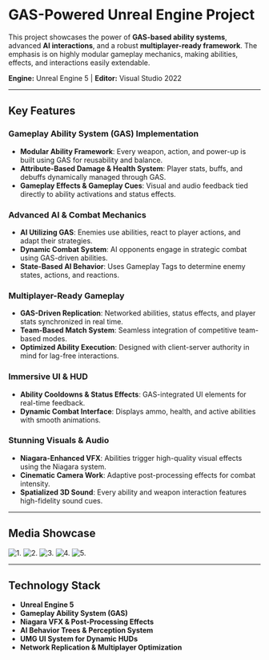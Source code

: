 # GAS-Powered Unreal Engine Project

This project showcases the power of **GAS-based ability systems**, advanced **AI interactions**, and a robust **multiplayer-ready framework**. The emphasis is on highly modular gameplay mechanics, making abilities, effects, and interactions easily extendable.

**Engine:** Unreal Engine 5 | **Editor:** Visual Studio 2022



---

## Key Features

### Gameplay Ability System (GAS) Implementation
- **Modular Ability Framework**: Every weapon, action, and power-up is built using GAS for reusability and balance.
- **Attribute-Based Damage & Health System**: Player stats, buffs, and debuffs dynamically managed through GAS.
- **Gameplay Effects & Gameplay Cues**: Visual and audio feedback tied directly to ability activations and status effects.

### Advanced AI & Combat Mechanics
- **AI Utilizing GAS**: Enemies use abilities, react to player actions, and adapt their strategies.
- **Dynamic Combat System**: AI opponents engage in strategic combat using GAS-driven abilities.
- **State-Based AI Behavior**: Uses Gameplay Tags to determine enemy states, actions, and reactions.

### Multiplayer-Ready Gameplay
- **GAS-Driven Replication**: Networked abilities, status effects, and player stats synchronized in real time.
- **Team-Based Match System**: Seamless integration of competitive team-based modes.
- **Optimized Ability Execution**: Designed with client-server authority in mind for lag-free interactions.

### Immersive UI & HUD
- **Ability Cooldowns & Status Effects**: GAS-integrated UI elements for real-time feedback.
- **Dynamic Combat Interface**: Displays ammo, health, and active abilities with smooth animations.

### Stunning Visuals & Audio
- **Niagara-Enhanced VFX**: Abilities trigger high-quality visual effects using the Niagara system.
- **Cinematic Camera Work**: Adaptive post-processing effects for combat intensity.
- **Spatialized 3D Sound**: Every ability and weapon interaction features high-fidelity sound cues.

---

## Media Showcase
![1.](https://github.com/saninmisha3/UE5-Gas-Portfolio/tree/main/AssetMarkdown/1.gif "1.")
![2.](https://github.com/saninmisha3/UE5-Gas-Portfolio/tree/main/AssetMarkdown/2.gif "2.")
![3.](https://github.com/saninmisha3/UE5-Gas-Portfolio/tree/main/AssetMarkdown/3.gif "3.")
![4.](https://github.com/saninmisha3/UE5-Gas-Portfolio/tree/main/AssetMarkdown/4.gif "4.")
![5.](https://github.com/saninmisha3/UE5-Gas-Portfolio/tree/main/AssetMarkdown/5.gif "5.")

---

## Technology Stack
- **Unreal Engine 5**
- **Gameplay Ability System (GAS)**
- **Niagara VFX & Post-Processing Effects**
- **AI Behavior Trees & Perception System**
- **UMG UI System for Dynamic HUDs**
- **Network Replication & Multiplayer Optimization**

